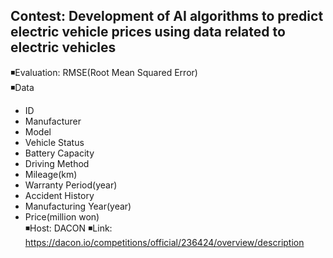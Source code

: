 ## Contest: Development of AI algorithms to predict electric vehicle prices using data related to electric vehicles
◾Evaluation: RMSE(Root Mean Squared Error)<br>
◾Data
  - ID
  - Manufacturer
  - Model
  - Vehicle Status
  - Battery Capacity
  - Driving Method
  - Mileage(km)
  - Warranty Period(year)
  - Accident History
  - Manufacturing Year(year)
  - Price(million won)<br>
◾Host: DACON
◾Link: https://dacon.io/competitions/official/236424/overview/description
